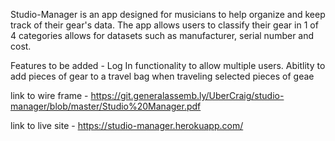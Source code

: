 
Studio-Manager is an app designed for musicians to help organize and keep track of their gear's data.  The app allows users to classify their gear in 1 of 4 categories allows for  datasets such as manufacturer, serial number and cost.  

 

Features to be added - 
Log In functionality to allow multiple users.
Abitlity to add pieces of gear to a travel bag when traveling selected pieces of geae 

link to wire frame - https://git.generalassemb.ly/UberCraig/studio-manager/blob/master/Studio%20Manager.pdf

link to live site - https://studio-manager.herokuapp.com/
